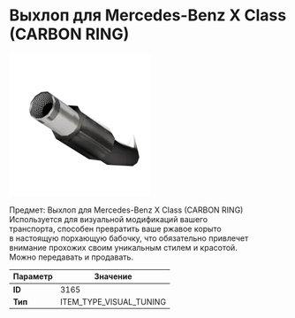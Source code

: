# Выхлоп для Mercedes-Benz X Class (CARBON RING)

![Item Image](../img/3165.webp?raw=true)

Предмет: Выхлоп для Mercedes-Benz X Class (CARBON RING)<br>Используется для визуальной модификаций вашего<br>транспорта, способен превратить ваше ржавое корыто<br>в настоящую порхающую бабочку, что обязательно привлечет<br>внимание прохожих своим уникальным стилем и красотой.<br>Можно передавать и продавать.


| Параметр | Значение |
|----------|----------|
| **ID** | 3165 |
| **Тип** | ITEM_TYPE_VISUAL_TUNING |


